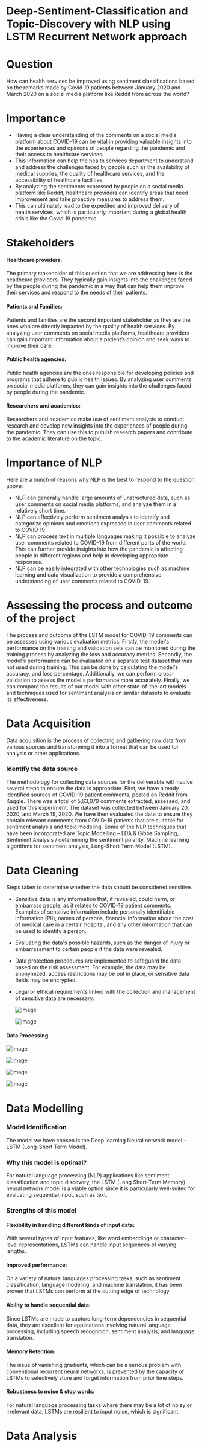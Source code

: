 # Deep-Sentiment-Classification and Topic-Discovery with NLP using LSTM Recurrent Network approach

# Question
How can health services be improved using sentiment classifications based on the remarks made by Covid 19 patients between January 2020 and March 2020 on a social media platform like Reddit from across the world?

# Importance

* Having a clear understanding of the comments on a social media platform about COVID-19 can be vital in providing valuable insights into the experiences and opinions of people regarding the pandemic and their access to healthcare services. 
* This information can help the health services department to understand and address the challenges faced by people such as the availability of medical supplies, the quality of healthcare services, and the accessibility of healthcare facilities.
* By analyzing the sentiments expressed by people on a social media platform like Reddit, healthcare providers can identify areas that need improvement and take proactive measures to address them. 
* This can ultimately lead to the expedited and improved delivery of health services, which is particularly important during a global health crisis like the Covid 19 pandemic.

# Stakeholders
#### Healthcare providers: 
The primary stakeholder of this question that we are addressing here is the healthcare providers. They typically gain insights into the challenges faced by the people during the pandemic in a way that can help them improve their services and respond to the needs of their patients. 
#### Patients and Families: 
Patients and families are the second important stakeholder as they are the ones who are directly impacted by the quality of health services. By analyzing user comments on social media platforms, healthcare providers can gain important information about a patient’s opinion and seek ways to improve their care. 
#### Public health agencies:
Public health agencies are the ones responsible for developing policies and programs that adhere to public health issues. By analyzing user comments on social media platforms, they can gain insights into the challenges faced by people during the pandemic. 
#### Researchers and academics:
Researchers and academics make use of sentiment analysis to conduct research and develop new insights into the experiences of people during the pandemic. They can use this to publish research papers and contribute to the academic literature on the topic.

# Importance of NLP
Here are a bunch of reasons why NLP is the best to respond to the question above:
*	NLP can generally handle large amounts of unstructured data, such as user comments on social media platforms, and analyze them in a relatively short time.
*	NLP can effectively perform sentiment analysis to identify and categorize opinions and emotions expressed in user comments related to COVID 19
* NLP can process text in multiple languages making it possible to analyze user comments related to COVID-19 from different parts of the world. This can further provide insights into how the pandemic is affecting people in different regions and help in developing appropriate responses. 
* NLP can be easily integrated with other technologies such as machine learning and data visualization to provide a comprehensive understanding of user comments related to COVID-19.

# Assessing the process and outcome of the project
The process and outcome of the LSTM model for COVID-19 comments can be assessed using various evaluation metrics. Firstly, the model's performance on the training and validation sets can be monitored during the training process by analyzing the loss and accuracy metrics. Secondly, the model's performance can be evaluated on a separate test dataset that was not used during training. This can be done by calculating the model's accuracy, and loss percentage. Additionally, we can perform cross-validation to assess the model's performance more accurately. Finally, we can compare the results of our model with other state-of-the-art models and techniques used for sentiment analysis on similar datasets to evaluate its effectiveness.

# Data Acquisition
Data acquisition is the process of collecting and gathering raw data from various sources and transforming it into a format that can be used for analysis or other applications.
### Identify the data source
 The methodology for collecting data sources for the deliverable will involve several steps to ensure the data is appropriate. First, we have already identified sources of COVID-19 patient comments, posted on Reddit from Kaggle. There was a total of 5,63,079 comments extracted, assessed, and used for this experiment.
The dataset was collected between January 20, 2020, and March 19, 2020.
We have then evaluated the data to ensure they contain relevant comments from COVID-19 patients that are suitable for sentiment analysis and topic modeling. Some of the NLP techniques that have been incorporated are Topic Modelling – LDA & Gibbs Sampling, Sentiment Analysis / determining the sentiment polarity, Machine learning algorithms for sentiment analysis, Long-Short Term Model (LSTM).

# Data Cleaning
Steps taken to determine whether the data should be considered sensitive.
* Sensitive data is any information that, if revealed, could harm, or embarrass people, as it relates to COVID-19 patient comments. Examples of sensitive information include personally identifiable information (PII), names of persons, financial information about the cost of medical care in a certain hospital, and any other information that can be used to identify a person.
*	Evaluating the data's possible hazards, such as the danger of injury or embarrassment to certain people if the data were revealed. 
*	Data protection procedures are implemented to safeguard the data based on the risk assessment. For example, the data may be anonymized, access restrictions may be put in place, or sensitive data fields may be encrypted.
* Legal or ethical requirements linked with the collection and management of sensitive data are necessary.

  ![image](https://github.com/Alagesan-Sushmitha/Deep-Sentiment-Classification-Topic-Discovery/assets/137837229/1bccc6d3-e125-48fd-9705-312257bd7fcf)
  
  ![image](https://github.com/Alagesan-Sushmitha/Deep-Sentiment-Classification-Topic-Discovery/assets/137837229/7fce5ed5-0545-4f92-9bda-ead627b57fc9)

#### Data Processing

![image](https://github.com/Alagesan-Sushmitha/Deep-Sentiment-Classification-Topic-Discovery/assets/137837229/244cb1fc-5e56-4a4e-b55c-33ce80670ea3)

![image](https://github.com/Alagesan-Sushmitha/Deep-Sentiment-Classification-Topic-Discovery/assets/137837229/c44e435b-ec60-428e-be29-bf2952c77663)

![image](https://github.com/Alagesan-Sushmitha/Deep-Sentiment-Classification-Topic-Discovery/assets/137837229/f72223b0-c558-4e65-9319-c5314446f688)

![image](https://github.com/Alagesan-Sushmitha/Deep-Sentiment-Classification-Topic-Discovery/assets/137837229/6a102f1e-5d3b-4c16-86dd-fb72a4ed7f4f)

# Data Modelling
### Model Identification
The model we have chosen is the Deep learning Neural network model – LSTM (Long-Short Term Model).

### Why this model is optimal?
For natural language processing (NLP) applications like sentiment classification and topic discovery, the LSTM (Long Short-Term Memory) neural network model is a viable option since it is particularly well-suited for evaluating sequential input, such as text.

### Strengths of this model
#### Flexibility in handling different kinds of input data:
With several types of input features, like word embeddings or character-level representations, LSTMs can handle input sequences of varying lengths.
#### Improved performance:
On a variety of natural languages processing tasks, such as sentiment classification, language modeling, and machine translation, it has been proven that LSTMs can perform at the cutting edge of technology.
#### Ability to handle sequential data: 
Since LSTMs are made to capture long-term dependencies in sequential data, they are excellent for applications involving natural language processing, including speech recognition, sentiment analysis, and language translation.
#### Memory Retention: 
The issue of vanishing gradients, which can be a serious problem with conventional recurrent neural networks, is prevented by the capacity of LSTMs to selectively store and forget information from prior time steps.
#### Robustness to noise & stop words: 
For natural language processing tasks where there may be a lot of noisy or irrelevant data, LSTMs are resilient to input noise, which is significant.


# Data Analysis 





